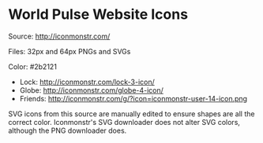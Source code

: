 World Pulse Website Icons
=========================

Source: http://iconmonstr.com/

Files: 32px and 64px PNGs and SVGs

Color: #2b2121

- Lock: http://iconmonstr.com/lock-3-icon/
- Globe: http://iconmonstr.com/globe-4-icon/
- Friends: http://iconmonstr.com/g/?icon=iconmonstr-user-14-icon.png

SVG icons from this source are manually edited to ensure shapes are all the
correct color. Iconmonstr's SVG downloader does not alter SVG colors, although
the PNG downloader does.
